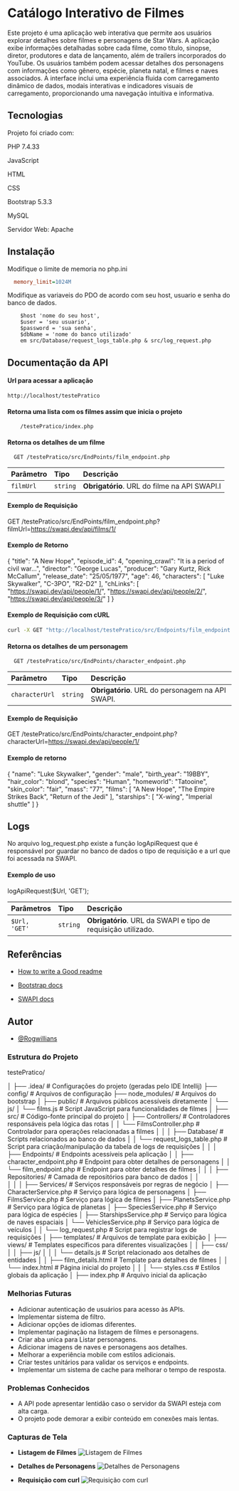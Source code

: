 
# Catálogo Interativo de Filmes

Este projeto é uma aplicação web interativa que permite aos usuários explorar detalhes sobre filmes e personagens de Star Wars. A aplicação exibe informações detalhadas sobre cada filme, como título, sinopse, diretor, produtores e data de lançamento, além de trailers incorporados do YouTube. Os usuários também podem acessar detalhes dos personagens com informações como gênero, espécie, planeta natal, e filmes e naves associados. A interface inclui uma experiência fluida com carregamento dinâmico de dados, modais interativas e indicadores visuais de carregamento, proporcionando uma navegação intuitiva e informativa.


## Tecnologias

Projeto foi criado com:

PHP 7.4.33

JavaScript

HTML

CSS

Bootstrap 5.3.3

MySQL

Servidor Web: Apache

## Instalação

Modifique o limite de memoria no php.ini

```php.ini
  memory_limit=1024M
```

Modifique as variaveis do PDO de acordo com seu host, usuario e senha do banco de dados.

``` configuração do PDO
    $host 'nome do seu host', 
    $user = 'seu usuario', 
    $password = 'sua senha', 
    $dbName = 'nome do banco utilizado'
    em src/Database/request_logs_table.php & src/log_request.php
```
## Documentação da API

#### Url para acessar a aplicação

    http://localhost/testePratico

#### Retorna uma lista com os filmes assim que inicia o projeto

```http
    /testePratico/index.php
```

#### Retorna os detalhes de um filme

```http
  GET /testePratico/src/EndPoints/film_endpoint.php
```

| Parâmetro   | Tipo       | Descrição                           |
| :---------- | :--------- | :---------------------------------- |
| `filmUrl`   |  `string`  | **Obrigatório**. URL do filme na API SWAPI.I |

#### Exemplo de Requisição 

GET /testePratico/src/EndPoints/film_endpoint.php?filmUrl=https://swapi.dev/api/films/1/

#### Exemplo de Retorno

{
    "title": "A New Hope",
    "episode_id": 4,
    "opening_crawl": "It is a period of civil war...",
    "director": "George Lucas",
    "producer": "Gary Kurtz, Rick McCallum",
    "release_date": "25/05/1977",
    "age": 46,
    "characters": [
        "Luke Skywalker",
        "C-3PO",
        "R2-D2"
    ],
    "chLinks": [
        "https://swapi.dev/api/people/1/",
        "https://swapi.dev/api/people/2/",
        "https://swapi.dev/api/people/3/"
    ]
}

#### Exemplo de Requisição com cURL

```bash
curl -X GET "http://localhost/testePratico/src/Endpoints/film_endpoint.php?filmUrl=https://swapi.py4e.com/api/films/1/" -H "Content-Type: application/json"
```


#### Retorna os detalhes de um personagem

```http
  GET /testePratico/src/EndPoints/character_endpoint.php
```

| Parâmetro     | Tipo       | Descrição                                   |
| :----------   | :--------- | :------------------------------------------ |
| `characterUrl`|  `string`  | **Obrigatório**. URL do personagem na API SWAPI. |

#### Exemplo de Requisição

GET /testePratico/src/EndPoints/character_endpoint.php?characterUrl=https://swapi.dev/api/people/1/

#### Exemplo de retorno

{
    "name": "Luke Skywalker",
    "gender": "male",
    "birth_year": "19BBY",
    "hair_color": "blond",
    "species": "Human",
    "homeworld": "Tatooine",
    "skin_color": "fair",
    "mass": "77",
    "films": [
        "A New Hope",
        "The Empire Strikes Back",
        "Return of the Jedi"
    ],
    "starships": [
        "X-wing",
        "Imperial shuttle"
    ]
}


## Logs

No arquivo log_request.php existe a função logApiRequest que é responsável por guardar no banco de dados o tipo de requisição e a url que foi acessada na SWAPI.

#### Exemplo de uso
logApiRequest($Url, 'GET');

| Parâmetros    | Tipo       | Descrição                                   |
| :----------   | :--------- | :------------------------------------------ |
| `$Url, 'GET'`|  `string`  | **Obrigatório**. URL da SWAPI e tipo de requisição utilizado. |

## Referências

 - [How to write a Good readme](https://bulldogjob.com/news/449-how-to-write-a-good-readme-for-your-github-project)

 - [Bootstrap docs](https://getbootstrap.com/docs/5.3/getting-started/introduction/)

 - [SWAPI docs](https://swapi.py4e.com/documentation)

## Autor

- [@Rogwillians](https://github.com/Rogwillians)


### Estrutura do Projeto


testePratico/

│
├── .idea/                          # Configurações do projeto (geradas pelo IDE Intellij)
├── config/                         # Arquivos de configuração
├── node_modules/                   # Arquivos do bootstrap
│
├── public/                         # Arquivos públicos acessíveis diretamente
│   └── js/
│       └── films.js                # Script JavaScript para funcionalidades de filmes
│
├── src/                            # Código-fonte principal do projeto
│   ├── Controllers/                # Controladores responsáveis pela lógica das rotas
│   │   └── FilmsController.php     # Controlador para operações relacionadas a filmes
│   │
│   ├── Database/                   # Scripts relacionados ao banco de dados
│   │   └── request_logs_table.php  # Script para criação/manipulação da tabela de logs de requisições
│   │
│   ├── Endpoints/                  # Endpoints acessíveis pela aplicação
│   │   ├── character_endpoint.php  # Endpoint para obter detalhes de personagens
│   │   └── film_endpoint.php       # Endpoint para obter detalhes de filmes
│   │
│   ├── Repositories/               # Camada de repositórios para banco de dados
│   │   
│   │
│   ├── Services/                   # Serviços responsáveis por regras de negócio
│       ├── CharacterService.php    # Serviço para lógica de personagens
│       ├── FilmsService.php        # Serviço para lógica de filmes
│       ├── PlanetsService.php      # Serviço para lógica de planetas
│       ├── SpeciesService.php      # Serviço para lógica de espécies
│       ├── StarshipsService.php    # Serviço para lógica de naves espaciais
│       └── VehiclesService.php     # Serviço para lógica de veículos
│
│   └── log_request.php             # Script para registrar logs de requisições
│
├── templates/                      # Arquivos de template para exibição
│   ├── views/                      # Templates específicos para diferentes visualizações
│   │   ├── css/
│   │   ├── js/
│   │   │   └── details.js          # Script relacionado aos detalhes de entidades
│   │   ├── film_details.html       # Template para detalhes de filmes
│   │   └── index.html              # Página inicial do projeto
│   │
│   └── styles.css                  # Estilos globais da aplicação
│
├── index.php                       # Arquivo inicial da aplicação


### Melhorias Futuras

- Adicionar autenticação de usuários para acesso às APIs.
- Implementar sistema de filtro.
- Adicionar opções de idiomas diferentes.
- Implementar paginação na listagem de filmes e personagens.
- Criar aba unica para Listar personagens.
- Adicionar imagens de naves e personagens aos detalhes.
- Melhorar a experiência mobile com estilos adicionais.
- Criar testes unitários para validar os serviços e endpoints.
- Implementar um sistema de cache para melhorar o tempo de resposta.


### Problemas Conhecidos
- A API pode apresentar lentidão caso o servidor da SWAPI esteja com alta carga.
- O projeto pode demorar a exibir conteúdo em conexões mais lentas.


### Capturas de Tela
- **Listagem de Filmes**
  ![Listagem de Filmes](https://i.imgur.com/kavzb2e.jpeg)

- **Detalhes de Personagens**
  ![Detalhes de Personagens](https://i.imgur.com/WJs8EmP.png)

- **Requisição com curl**
  ![Requisição com curl](https://i.imgur.com/FfFaFXW.png)
  
    

